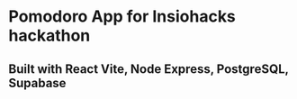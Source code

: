 # Pomodoro App for Insiohacks hackathon
## Built with React Vite, Node Express, PostgreSQL, Supabase

